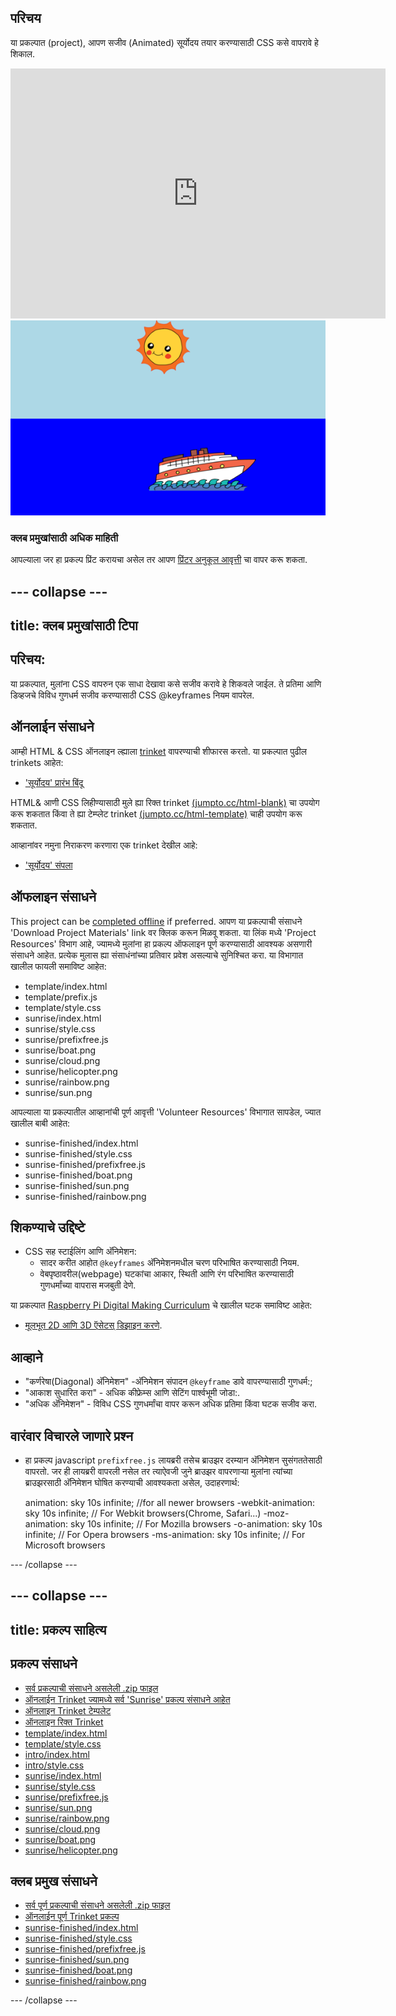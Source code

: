 ## परिचय

या प्रकल्पात (project), आपण सजीव (Animated) सूर्योदय तयार करण्यासाठी CSS कसे वापरावे हे शिकाल.

<div class="trinket">
  <iframe src="https://trinket.io/embed/html/abcc0284a3?outputOnly=true&start=result" width="600" height="400" frameborder="0" marginwidth="0" marginheight="0" allowfullscreen>
  </iframe>
  <img src="images/sunrise-final.png">
</div>

### क्लब प्रमुखांसाठी अधिक माहिती

आपल्याला जर हा प्रकल्प प्रिंट करायचा असेल तर आपण [प्रिंटर अनुकूल आवृत्ती](https://projects.raspberrypi.org/en/projects/sunrise/print) चा वापर करू शकता.

## \--- collapse \---

## title: क्लब प्रमुखांसाठी टिपा

## परिचय:

या प्रकल्पात, मुलांना CSS वापरुन एक साधा देखावा कसे सजीव करावे हे शिकवले जाईल. ते प्रतिमा आणि डिव्हजचे विविध गुणधर्म सजीव करण्यासाठी CSS @keyframes नियम वापरेल.

## ऑनलाईन संसाधने

आम्ही HTML & CSS ऑनलाइन ल्ह्याला [trinket](https://trinket.io/) वापरण्याची शीफारस करतो. या प्रकल्पात पुढील trinkets आहेत:

+ ['सूर्योदय' प्रारंभ बिंदू](http://jumpto.cc/web-sunrise)

HTML& आणी CSS लिहीण्यासाठी मुले ह्या रिक्त trinket [(jumpto.cc/html-blank)](http://jumpto.cc/html-blank) चा उपयोग करू शकतात किंवा ते ह्या टेम्प्लेट trinket [(jumpto.cc/html-template)](http://jumpto.cc/html-template) चाही उपयोग करू शकतात.

आव्हानांवर नमुना निराकरण करणारा एक trinket देखील आहे:

+ ['सूर्योदय' संपला](https://trinket.io/html/abcc0284a3)

## ऑफलाइन संसाधने

This project can be [completed offline](https://rpf.io/html-offline) if preferred. आपण या प्रकल्पाची संसाधने 'Download Project Materials' link वर​ क्लिक करून मिळवू शकता. या लिंक मध्ये 'Project Resources' विभाग आहे, ज्यामध्ये मुलांना हा प्रकल्प ऑफलाइन पूर्ण करण्यासाठी आवश्यक असणारी संसाधने आहेत. प्रत्येक मुलास ह्या संसाधंनांच्या प्रतिवार प्रवेश असल्याचे सुनिश्चित करा. या विभागात खालील फायली समाविष्ट आहेत:

+ template/index.html
+ template/prefix.js
+ template/style.css
+ sunrise/index.html
+ sunrise/style.css
+ sunrise/prefixfree.js
+ sunrise/boat.png
+ sunrise/cloud.png
+ sunrise/helicopter.png
+ sunrise/rainbow.png
+ sunrise/sun.png

आपल्याला या प्रकल्पातील आव्हानांची पूर्ण आवृत्ती 'Volunteer Resources' विभागात सापडेल, ज्यात खालील बाबी आहेत:

+ sunrise-finished/index.html
+ sunrise-finished/style.css
+ sunrise-finished/prefixfree.js
+ sunrise-finished/boat.png
+ sunrise-finished/sun.png
+ sunrise-finished/rainbow.png

## शिकण्याचे उद्दिष्टे

+ CSS सह स्टाईलिंग आणि अ‍ॅनिमेशन: 
    + सादर करीत आहोत `@keyframes` अ‍ॅनिमेशनमधील चरण परिभाषित करण्यासाठी नियम.
    + वेबपृष्ठावरील(webpage) घटकांचा आकार, स्थिती आणि रंग परिभाषित करण्यासाठी गुणधर्मांच्या वापरास मजबुती देणे.

या प्रकल्पात [Raspberry Pi Digital Making Curriculum](http://rpf.io/curriculum) चे खालील घटक समाविष्ट आहेत:

+ [मूलभूत 2D आणि 3D ऍसेटस् डिझाइन करणे](https://www.raspberrypi.org/curriculum/design/creator).

## आव्हाने

+ "कर्णरेषा(Diagonal) अ‍ॅनिमेशन" -अ‍ॅनिमेशन संपादन `@keyframe` डावे वापरण्यासाठी गुणधर्म:;
+ "आकाश सुधारित करा" - अधिक कीफ्रेम्स आणि सेटिंग पार्श्वभूमी जोडा:.
+ "अधिक अ‍ॅनिमेशन" - विविध CSS गुणधर्मांचा वापर करून अधिक प्रतिमा किंवा घटक सजीव करा. 

## वारंवार विचारले जाणारे प्रश्न

+ हा प्रकल्प javascript `prefixfree.js` लायब्ररी तसेच ब्राउझर दरम्यान अ‍ॅनिमेशन सुसंगततेसाठी वापरतो. जर ही लायब्ररी वापरली नसेल तर त्याऐवजी जुने ब्राउझर वापरणार्‍या मुलांना त्यांच्या ब्राउझरसाठी अ‍ॅनिमेशन घोषित करण्याची आवश्यकता असेल, उदाहरणार्थ:

    animation: sky 10s infinite;            //for all newer browsers
    -webkit-animation: sky 10s infinite;    // For Webkit browsers(Chrome, Safari...)
    -moz-animation: sky 10s infinite;       // For Mozilla browsers
    -o-animation: sky 10s infinite;         // For Opera browsers
    -ms-animation: sky 10s infinite;        // For Microsoft browsers 
    

\--- /collapse \---

## \--- collapse \---

## title: प्रकल्प साहित्य

## प्रकल्प संसाधने

+ [सर्व प्रकल्पाची संसाधने असलेली .zip फाइल](https://github.com/raspberrypilearning/sunrise/raw/master/en/resources/sunrise-project-resources.zip)
+ [ऑनलाईन Trinket ज्यामध्ये सर्व 'Sunrise' प्रकल्प संसाधने आहेत](http://jumpto.cc/web-sunrise)
+ [ऑनलाइन Trinket टेम्पलेट](http://jumpto.cc/trinket-template)
+ [ऑनलाइन रिक्त Trinket](http://jumpto.cc/trinket-blank)
+ [template/index.html](https://github.com/raspberrypilearning/sunrise/raw/master/en/resources/template-index.html)
+ [template/style.css](https://github.com/raspberrypilearning/sunrise/raw/master/en/resources/template-style.css)
+ [intro/index.html](https://github.com/raspberrypilearning/sunrise/raw/master/en/resources/intro-index.html)
+ [intro/style.css](https://github.com/raspberrypilearning/sunrise/raw/master/en/resources/intro-style.css)
+ [sunrise/index.html](https://github.com/raspberrypilearning/sunrise/raw/master/en/resources/sunrise-index.html)
+ [sunrise/style.css](https://github.com/raspberrypilearning/sunrise/raw/master/en/resources/sunrise-style.css)
+ [sunrise/prefixfree.js](https://github.com/raspberrypilearning/sunrise/raw/master/en/resources/sunrise-prefixfree.js)
+ [sunrise/sun.png](https://github.com/raspberrypilearning/sunrise/raw/master/en/resources/sunrise-sun.png)
+ [sunrise/rainbow.png](https://github.com/raspberrypilearning/sunrise/raw/master/en/resources/sunrise-rainbow.png)
+ [sunrise/cloud.png](https://github.com/raspberrypilearning/sunrise/raw/master/en/resources/sunrise-cloud.png)
+ [sunrise/boat.png](https://github.com/raspberrypilearning/sunrise/raw/master/en/resources/sunrise-boat.png)
+ [sunrise/helicopter.png](https://github.com/raspberrypilearning/sunrise/raw/master/en/resources/sunrise-helicopter.png)

## क्लब प्रमुख संसाधने

+ [सर्व पूर्ण प्रकल्पाची संसाधने असलेली .zip फाइल](https://github.com/raspberrypilearning/sunrise/raw/master/en/resources/sunrise-volunteer-resources.zip)
+ [ऑनलाईन पूर्ण Trinket प्रकल्प](https://trinket.io/html/abcc0284a3)
+ [sunrise-finished/index.html](https://github.com/raspberrypilearning/sunrise/raw/master/en/resources/sunrise-finished-index.html)
+ [sunrise-finished/style.css](https://github.com/raspberrypilearning/sunrise/raw/master/en/resources/sunrise-finished-style.css)
+ [sunrise-finished/prefixfree.js](https://github.com/raspberrypilearning/sunrise/raw/master/en/resources/sunrise-finished-prefixfree.js)
+ [sunrise-finished/sun.png](https://github.com/raspberrypilearning/sunrise/raw/master/en/resources/sunrise-finished-sun.png)
+ [sunrise-finished/boat.png](https://github.com/raspberrypilearning/sunrise/raw/master/en/resources/sunrise-finished-boat.png)
+ [sunrise-finished/rainbow.png](https://github.com/raspberrypilearning/sunrise/raw/master/en/resources/sunrise-finished-rainbow.png)

\--- /collapse \---